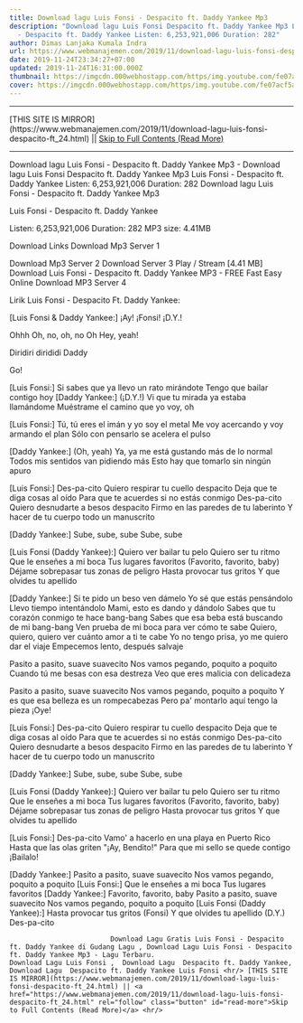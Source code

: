 ```yaml
---
title: Download lagu Luis Fonsi - Despacito ft. Daddy Yankee Mp3
description: "Download lagu Luis Fonsi Despacito ft. Daddy Yankee Mp3 Luis Fonsi
  - Despacito ft. Daddy Yankee Listen: 6,253,921,006 Duration: 282"
author: Dimas Lanjaka Kumala Indra
url: https://www.webmanajemen.com/2019/11/download-lagu-luis-fonsi-despacito-ft_24.html
date: 2019-11-24T23:34:27+07:00
updated: 2019-11-24T16:31:00.000Z
thumbnail: https://imgcdn.000webhostapp.com/https/img.youtube.com/fe07acf5a7e39e3c0e916b3b3b1e3622.jpeg
cover: https://imgcdn.000webhostapp.com/https/img.youtube.com/fe07acf5a7e39e3c0e916b3b3b1e3622.jpeg
---
```


<hr/> [THIS SITE IS MIRROR](https://www.webmanajemen.com/2019/11/download-lagu-luis-fonsi-despacito-ft_24.html) || <a href="https://www.webmanajemen.com/2019/11/download-lagu-luis-fonsi-despacito-ft_24.html" rel="follow" class="button" id="read-more">Skip to Full Contents (Read More)</a> <hr/> Download lagu Luis Fonsi - Despacito ft. Daddy Yankee Mp3 - Download lagu Luis Fonsi Despacito ft. Daddy Yankee Mp3 Luis Fonsi - Despacito ft. Daddy Yankee Listen: 6,253,921,006 Duration: 282 Download lagu Luis Fonsi - Despacito ft. Daddy Yankee Mp3

  Luis Fonsi - Despacito ft.  Daddy Yankee 

  Listen: 6,253,921,006 
  Duration: 282 
  MP3 size: 4.41MB 

  Download Links 
  Download Mp3 Server 1 

  Download Mp3 Server 2 
  Download Server 3 
  Play / Stream [4.41 MB] Download Luis Fonsi - Despacito ft.  Daddy Yankee MP3 - FREE Fast Easy Online 
  Download MP3 Server 4 


                             
Lirik Luis Fonsi - Despacito Ft. Daddy Yankee:
                             
[Luis Fonsi & Daddy Yankee:]
  ¡Ay!
  ¡Fonsi!
  ¡D.Y.!
  
  Ohhh
  Oh, no, oh, no
  Oh
  Hey, yeah!
  
  Diridiri dirididi Daddy
  
  Go!
  
  [Luis Fonsi:]
  Si sabes que ya llevo un rato mirándote
  Tengo que bailar contigo hoy
  [Daddy Yankee:]
  (¡D.Y.!)
  Vi que tu mirada ya estaba llamándome
  Muéstrame el camino que yo voy, oh
  
  [Luis Fonsi:]
  Tú, tú eres el imán y yo soy el metal
  Me voy acercando y voy armando el plan
  Sólo con pensarlo se acelera el pulso
  
  [Daddy Yankee:]
  (Oh, yeah)
  Ya, ya me está gustando más de lo normal
  Todos mis sentidos van pidiendo más
  Esto hay que tomarlo sin ningún apuro
  
  [Luis Fonsi:]
  Des-pa-cito
  Quiero respirar tu cuello despacito
  Deja que te diga cosas al oído
  Para que te acuerdes si no estás conmigo
  Des-pa-cito
  Quiero desnudarte a besos despacito
  Firmo en las paredes de tu laberinto
  Y hacer de tu cuerpo todo un manuscrito
  
  [Daddy Yankee:]
  Sube, sube, sube
  Sube, sube
  
  [Luis Fonsi (Daddy Yankee):]
  Quiero ver bailar tu pelo
  Quiero ser tu ritmo
  Que le enseñes a mi boca
  Tus lugares favoritos
  (Favorito, favorito, baby)
  Déjame sobrepasar tus zonas de peligro
  Hasta provocar tus gritos
  Y que olvides tu apellido
  
  [Daddy Yankee:]
  Si te pido un beso ven dámelo
  Yo sé que estás pensándolo
  Llevo tiempo intentándolo
  Mami, esto es dando y dándolo
  Sabes que tu corazón conmigo te hace bang-bang
  Sabes que esa beba está buscando de mi bang-bang
  Ven prueba de mi boca para ver cómo te sabe
  Quiero, quiero, quiero ver cuánto amor a ti te cabe
  Yo no tengo prisa, yo me quiero dar el viaje
  Empecemos lento, después salvaje
  
  Pasito a pasito, suave suavecito
  Nos vamos pegando, poquito a poquito
  Cuando tú me besas con esa destreza
  Veo que eres malicia con delicadeza
  
  Pasito a pasito, suave suavecito
  Nos vamos pegando, poquito a poquito
  Y es que esa belleza es un rompecabezas
  Pero pa' montarlo aquí tengo la pieza
  ¡Oye!
  
  [Luis Fonsi:]
  Des-pa-cito
  Quiero respirar tu cuello despacito
  Deja que te diga cosas al oído
  Para que te acuerdes si no estás conmigo
  Des-pa-cito
  Quiero desnudarte a besos despacito
  Firmo en las paredes de tu laberinto
  Y hacer de tu cuerpo todo un manuscrito
  
  [Daddy Yankee:]
  Sube, sube, sube
  Sube, sube
  
  [Luis Fonsi (Daddy Yankee):]
  Quiero ver bailar tu pelo
  Quiero ser tu ritmo
  Que le enseñes a mi boca
  Tus lugares favoritos
  (Favorito, favorito, baby)
  Déjame sobrepasar tus zonas de peligro
  Hasta provocar tus gritos
  Y que olvides tu apellido
  
  [Luis Fonsi:]
  Des-pa-cito
  Vamo' a hacerlo en una playa en Puerto Rico
  Hasta que las olas griten "¡Ay, Bendito!"
  Para que mi sello se quede contigo
  ¡Bailalo!
  
  [Daddy Yankee:]
  Pasito a pasito, suave suavecito
  Nos vamos pegando, poquito a poquito
  [Luis Fonsi:]
  Que le enseñes a mi boca
  Tus lugares favoritos
  [Daddy Yankee:]
  Favorito, favorito, baby
  Pasito a pasito, suave suavecito
  Nos vamos pegando, poquito a poquito
  [Luis Fonsi (Daddy Yankee):]
  Hasta provocar tus gritos (Fonsi)
  Y que olvides tu apellido (D.Y.)
  Des-pa-cito                                 
                                 
                             Download Lagu Gratis Luis Fonsi - Despacito ft. Daddy Yankee di Gudang Lagu , Download Lagu Luis Fonsi - Despacito ft. Daddy Yankee Mp3 - Lagu Terbaru.                                                         Download Lagu Luis Fonsi ,  Download Lagu  Despacito ft. Daddy Yankee,  Download Lagu  Despacito ft. Daddy Yankee Luis Fonsi <hr/> [THIS SITE IS MIRROR](https://www.webmanajemen.com/2019/11/download-lagu-luis-fonsi-despacito-ft_24.html) || <a href="https://www.webmanajemen.com/2019/11/download-lagu-luis-fonsi-despacito-ft_24.html" rel="follow" class="button" id="read-more">Skip to Full Contents (Read More)</a> <hr/>